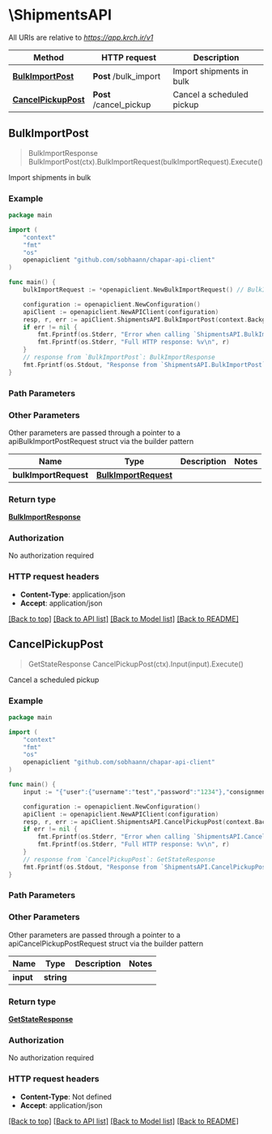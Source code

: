 # \ShipmentsAPI

All URIs are relative to *https://app.krch.ir/v1*

Method | HTTP request | Description
------------- | ------------- | -------------
[**BulkImportPost**](ShipmentsAPI.md#BulkImportPost) | **Post** /bulk_import | Import shipments in bulk
[**CancelPickupPost**](ShipmentsAPI.md#CancelPickupPost) | **Post** /cancel_pickup | Cancel a scheduled pickup



## BulkImportPost

> BulkImportResponse BulkImportPost(ctx).BulkImportRequest(bulkImportRequest).Execute()

Import shipments in bulk

### Example

```go
package main

import (
	"context"
	"fmt"
	"os"
	openapiclient "github.com/sobhaann/chapar-api-client"
)

func main() {
	bulkImportRequest := *openapiclient.NewBulkImportRequest() // BulkImportRequest | 

	configuration := openapiclient.NewConfiguration()
	apiClient := openapiclient.NewAPIClient(configuration)
	resp, r, err := apiClient.ShipmentsAPI.BulkImportPost(context.Background()).BulkImportRequest(bulkImportRequest).Execute()
	if err != nil {
		fmt.Fprintf(os.Stderr, "Error when calling `ShipmentsAPI.BulkImportPost``: %v\n", err)
		fmt.Fprintf(os.Stderr, "Full HTTP response: %v\n", r)
	}
	// response from `BulkImportPost`: BulkImportResponse
	fmt.Fprintf(os.Stdout, "Response from `ShipmentsAPI.BulkImportPost`: %v\n", resp)
}
```

### Path Parameters



### Other Parameters

Other parameters are passed through a pointer to a apiBulkImportPostRequest struct via the builder pattern


Name | Type | Description  | Notes
------------- | ------------- | ------------- | -------------
 **bulkImportRequest** | [**BulkImportRequest**](BulkImportRequest.md) |  | 

### Return type

[**BulkImportResponse**](BulkImportResponse.md)

### Authorization

No authorization required

### HTTP request headers

- **Content-Type**: application/json
- **Accept**: application/json

[[Back to top]](#) [[Back to API list]](../README.md#documentation-for-api-endpoints)
[[Back to Model list]](../README.md#documentation-for-models)
[[Back to README]](../README.md)


## CancelPickupPost

> GetStateResponse CancelPickupPost(ctx).Input(input).Execute()

Cancel a scheduled pickup

### Example

```go
package main

import (
	"context"
	"fmt"
	"os"
	openapiclient "github.com/sobhaann/chapar-api-client"
)

func main() {
	input := "{"user":{"username":"test","password":"1234"},"consignment_no":"54100004430041101","reason":"آزمایشی"}" // string | 

	configuration := openapiclient.NewConfiguration()
	apiClient := openapiclient.NewAPIClient(configuration)
	resp, r, err := apiClient.ShipmentsAPI.CancelPickupPost(context.Background()).Input(input).Execute()
	if err != nil {
		fmt.Fprintf(os.Stderr, "Error when calling `ShipmentsAPI.CancelPickupPost``: %v\n", err)
		fmt.Fprintf(os.Stderr, "Full HTTP response: %v\n", r)
	}
	// response from `CancelPickupPost`: GetStateResponse
	fmt.Fprintf(os.Stdout, "Response from `ShipmentsAPI.CancelPickupPost`: %v\n", resp)
}
```

### Path Parameters



### Other Parameters

Other parameters are passed through a pointer to a apiCancelPickupPostRequest struct via the builder pattern


Name | Type | Description  | Notes
------------- | ------------- | ------------- | -------------
 **input** | **string** |  | 

### Return type

[**GetStateResponse**](GetStateResponse.md)

### Authorization

No authorization required

### HTTP request headers

- **Content-Type**: Not defined
- **Accept**: application/json

[[Back to top]](#) [[Back to API list]](../README.md#documentation-for-api-endpoints)
[[Back to Model list]](../README.md#documentation-for-models)
[[Back to README]](../README.md)

